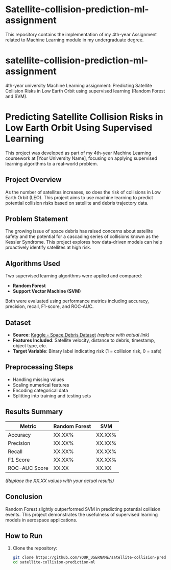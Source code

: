 # Satellite-collision-prediction-ml-assignment
This repository contains the implementation of my 4th-year Assignment related to Machine Learning module in my undergraduate degree.

# satellite-collision-prediction-ml-assignment
4th-year university Machine Learning assignment: Predicting Satellite Collision Risks in Low Earth Orbit using supervised learning (Random Forest and SVM).

# Predicting Satellite Collision Risks in Low Earth Orbit Using Supervised Learning

This project was developed as part of my 4th-year Machine Learning coursework at [Your University Name], focusing on applying supervised learning algorithms to a real-world problem.

## Project Overview

As the number of satellites increases, so does the risk of collisions in Low Earth Orbit (LEO). This project aims to use machine learning to predict potential collision risks based on satellite and debris trajectory data.

##  Problem Statement

The growing issue of space debris has raised concerns about satellite safety and the potential for a cascading series of collisions known as the Kessler Syndrome. This project explores how data-driven models can help proactively identify satellites at high risk.

## Algorithms Used

Two supervised learning algorithms were applied and compared:

- **Random Forest**
- **Support Vector Machine (SVM)**

Both were evaluated using performance metrics including accuracy, precision, recall, F1-score, and ROC-AUC.

##  Dataset

- **Source**: [Kaggle - Space Debris Dataset](https://www.kaggle.com/datasets) *(replace with actual link)*
- **Features Included**: Satellite velocity, distance to debris, timestamp, object type, etc.
- **Target Variable**: Binary label indicating risk (1 = collision risk, 0 = safe)

##  Preprocessing Steps

- Handling missing values
- Scaling numerical features
- Encoding categorical data
- Splitting into training and testing sets

##  Results Summary

| Metric        | Random Forest | SVM          |
|---------------|---------------|--------------|
| Accuracy      | XX.XX%        | XX.XX%       |
| Precision     | XX.XX%        | XX.XX%       |
| Recall        | XX.XX%        | XX.XX%       |
| F1 Score      | XX.XX%        | XX.XX%       |
| ROC-AUC Score | XX.XX         | XX.XX        |

*(Replace the XX.XX values with your actual results)*

##  Conclusion

Random Forest slightly outperformed SVM in predicting potential collision events. This project demonstrates the usefulness of supervised learning models in aerospace applications.

##  How to Run

1. Clone the repository:
   ```bash
   git clone https://github.com/YOUR_USERNAME/satellite-collision-prediction-ml.git
   cd satellite-collision-prediction-ml


